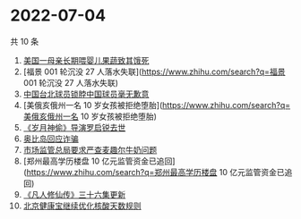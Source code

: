 # 2022-07-04

共 10 条

<!-- BEGIN -->
<!-- 最后更新时间 Mon Jul 04 2022 05:07:05 GMT+0800 (China Standard Time) -->

1. [美国一母亲长期喂婴儿果蔬致其饿死](https://www.zhihu.com/search?q=美国一母亲长期喂婴儿果蔬致其饿死)
1. [福景 001 轮沉没 27 人落水失联](https://www.zhihu.com/search?q=福景 001 轮沉没 27 人落水失联)
1. [中国台北球员锁脖中国球员毫无歉意](https://www.zhihu.com/search?q=中国台北球员锁脖中国球员毫无歉意)
1. [美俄亥俄州一名 10 岁女孩被拒绝堕胎](https://www.zhihu.com/search?q=美俄亥俄州一名 10 岁女孩被拒绝堕胎)
1. [《岁月神偷》导演罗启锐去世](https://www.zhihu.com/search?q=《岁月神偷》导演罗启锐去世)
1. [奥比岛回应诈骗](https://www.zhihu.com/search?q=奥比岛回应诈骗)
1. [市场监管总局要求严查麦趣尔牛奶问题](https://www.zhihu.com/search?q=市场监管总局要求严查麦趣尔牛奶问题)
1. [郑州最高学历楼盘 10 亿元监管资金已追回](https://www.zhihu.com/search?q=郑州最高学历楼盘 10 亿元监管资金已追回)
1. [《凡人修仙传》三十六集更新](https://www.zhihu.com/search?q=《凡人修仙传》三十六集更新)
1. [北京健康宝继续优化核酸天数规则](https://www.zhihu.com/search?q=北京健康宝继续优化核酸天数规则)

<!-- END -->
